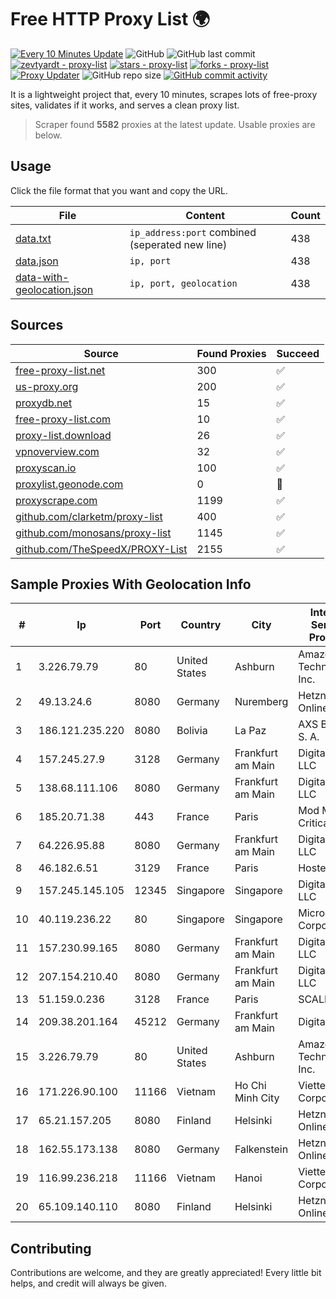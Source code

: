 
# Free HTTP Proxy List 🌍

[![Every 10 Minutes Update](https://github.com/mertguvencli/http-proxy-list/actions/workflows/main.yml/badge.svg?branch=main)](https://github.com/mertguvencli/http-proxy-list/actions/workflows/main.yml)
![GitHub](https://img.shields.io/github/license/mertguvencli/http-proxy-list)
![GitHub last commit](https://img.shields.io/github/last-commit/mertguvencli/http-proxy-list)
[![zevtyardt - proxy-list](https://img.shields.io/static/v1?label=zevtyardt&message=proxy-list&color=blue&logo=github)](https://github.com/zevtyardt/proxy-list "Go to GitHub repo")
[![stars - proxy-list](https://img.shields.io/github/stars/zevtyardt/proxy-list?style=social)](https://github.com/zevtyardt/proxy-list)
[![forks - proxy-list](https://img.shields.io/github/forks/zevtyardt/proxy-list?style=social)](https://github.com/zevtyardt/proxy-list)
[![Proxy Updater](https://github.com/zevtyardt/proxy-list/workflows/Proxy%20Updater/badge.svg)](https://github.com/zevtyardt/proxy-list/actions?query=workflow:"Proxy+Updater")
![GitHub repo size](https://img.shields.io/github/repo-size/zevtyardt/proxy-list)
[![GitHub commit activity](https://img.shields.io/github/commit-activity/m/zevtyardt/proxy-list?logo=commits)](https://github.com/zevtyardt/proxy-list/commits/main)

It is a lightweight project that, every 10 minutes, scrapes lots of free-proxy sites, validates if it works, and serves a clean proxy list.

> Scraper found **5582** proxies at the latest update. Usable proxies are below.

## Usage

Click the file format that you want and copy the URL.

|File|Content|Count|
|----|-------|-----|
|[data.txt](https://raw.githubusercontent.com/mertguvencli/http-proxy-list/main/proxy-list/data.txt)|`ip_address:port` combined (seperated new line)|438|
|[data.json](https://raw.githubusercontent.com/mertguvencli/http-proxy-list/main/proxy-list/data.json)|`ip, port`|438|
|[data-with-geolocation.json](https://raw.githubusercontent.com/mertguvencli/http-proxy-list/main/proxy-list/data-with-geolocation.json)|`ip, port, geolocation`|438|

## Sources

|Source|Found Proxies|Succeed|
|------|-------------|-------|
|[free-proxy-list.net](https://free-proxy-list.net)|300|✅|
|[us-proxy.org](https://www.us-proxy.org)|200|✅|
|[proxydb.net](http://proxydb.net)|15|✅|
|[free-proxy-list.com](https://free-proxy-list.com/?page=&port=&type%5B%5D=http&type%5B%5D=https&up_time=0&search=Search)|10|✅|
|[proxy-list.download](https://www.proxy-list.download/HTTP)|26|✅|
|[vpnoverview.com](https://vpnoverview.com/privacy/anonymous-browsing/free-proxy-servers)|32|✅|
|[proxyscan.io](https://www.proxyscan.io)|100|✅|
|[proxylist.geonode.com](https://proxylist.geonode.com/api/proxy-list?limit=300&page=1&sort_by=lastChecked&sort_type=desc&protocols=http,https)|0|🚫|
|[proxyscrape.com](https://api.proxyscrape.com/v2/?request=displayproxies&protocol=http&timeout=10000&country=all&ssl=all&anonymity=all)|1199|✅|
|[github.com/clarketm/proxy-list](https://raw.githubusercontent.com/clarketm/proxy-list/master/proxy-list-raw.txt)|400|✅|
|[github.com/monosans/proxy-list](https://raw.githubusercontent.com/monosans/proxy-list/main/proxies/http.txt)|1145|✅|
|[github.com/TheSpeedX/PROXY-List](https://raw.githubusercontent.com/TheSpeedX/PROXY-List/master/http.txt)|2155|✅|


## Sample Proxies With Geolocation Info

|#|Ip|Port|Country|City|Internet Service Provider|
|-|--|----|-------|----|-------------------------|
|1|3.226.79.79|80|United States|Ashburn|Amazon Technologies Inc.|
|2|49.13.24.6|8080|Germany|Nuremberg|Hetzner Online GmbH|
|3|186.121.235.220|8080|Bolivia|La Paz|AXS Bolivia S. A.|
|4|157.245.27.9|3128|Germany|Frankfurt am Main|DigitalOcean, LLC|
|5|138.68.111.106|8080|Germany|Frankfurt am Main|DigitalOcean, LLC|
|6|185.20.71.38|443|France|Paris|Mod Mission Critical LLC|
|7|64.226.95.88|8080|Germany|Frankfurt am Main|DigitalOcean, LLC|
|8|46.182.6.51|3129|France|Paris|Hosteur SAS|
|9|157.245.145.105|12345|Singapore|Singapore|DigitalOcean, LLC|
|10|40.119.236.22|80|Singapore|Singapore|Microsoft Corporation|
|11|157.230.99.165|8080|Germany|Frankfurt am Main|DigitalOcean, LLC|
|12|207.154.210.40|8080|Germany|Frankfurt am Main|DigitalOcean, LLC|
|13|51.159.0.236|3128|France|Paris|SCALEWAY|
|14|209.38.201.164|45212|Germany|Frankfurt am Main|DigitalOcean|
|15|3.226.79.79|80|United States|Ashburn|Amazon Technologies Inc.|
|16|171.226.90.100|11166|Vietnam|Ho Chi Minh City|Viettel Corporation|
|17|65.21.157.205|8080|Finland|Helsinki|Hetzner Online GmbH|
|18|162.55.173.138|8080|Germany|Falkenstein|Hetzner Online GmbH|
|19|116.99.236.218|11166|Vietnam|Hanoi|Viettel Corporation|
|20|65.109.140.110|8080|Finland|Helsinki|Hetzner Online GmbH|



## Contributing

Contributions are welcome, and they are greatly appreciated! Every
little bit helps, and credit will always be given.

